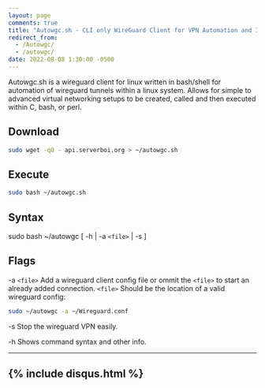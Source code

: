 ```yaml
---
layout: page
comments: true
title: "Autowgc.sh - CLI only WireGuard Client for VPN Automation and Integration"
redirect_from:
  - /Autowgc/
  - /autowgc/
date: 2022-08-08 1:30:00 -0500
---
```

Autowgc.sh is a wireguard client for linux written in bash/shell for automation of wireguard tunnels within a linux system. Allows for simple to advanced virtual networking setups to be created, called and then executed within C, bash, or perl.
## Download
```bash
sudo wget -qO - api.serverboi.org > ~/autowgc.sh
```
## Execute
```bash
sudo bash ~/autowgc.sh
```
## Syntax
 sudo bash ~/autowgc	  [ 	-h  	| -a `<file>` |  -s  	 ]
## Flags
 
 -a  `<file>`  Add a wireguard client config file or ommit the `<file>` to start an already added connection. `<file>` Should be the location of a valid wireguard config:
 
 ```bash
sudo ~/autowgc -a ~/Wireguard.conf
```
 
 -s           	Stop the wireguard VPN easily.
 
 -h           	Shows command syntax and other info.
 
---
{% include disqus.html %}
---
